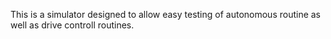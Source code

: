 This is a simulator designed to allow easy testing of autonomous routine as well as drive controll routines.
